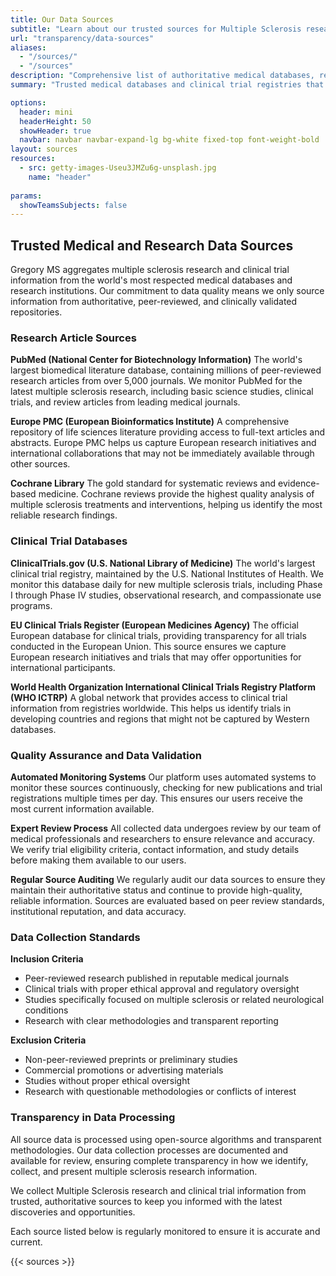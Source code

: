 ```yaml
---
title: Our Data Sources
subtitle: "Learn about our trusted sources for Multiple Sclerosis research and clinical trials"
url: "transparency/data-sources"
aliases: 
  - "/sources/"
  - "/sources"
description: "Comprehensive list of authoritative medical databases, research repositories, and clinical trial registries that Gregory MS monitors to provide accurate, up-to-date multiple sclerosis research and treatment information."
summary: "Trusted medical databases and clinical trial registries that Gregory MS monitors: PubMed, ClinicalTrials.gov, Europe PMC, Cochrane Library, and WHO ICTRP for comprehensive MS research coverage."

options:
  header: mini
  headerHeight: 50
  showHeader: true
  navbar: navbar navbar-expand-lg bg-white fixed-top font-weight-bold
layout: sources
resources:
  - src: getty-images-Useu3JMZu6g-unsplash.jpg
    name: "header"
  
params:
  showTeamsSubjects: false
---
```


## Trusted Medical and Research Data Sources

Gregory MS aggregates multiple sclerosis research and clinical trial information from the world's most respected medical databases and research institutions. Our commitment to data quality means we only source information from authoritative, peer-reviewed, and clinically validated repositories.

### Research Article Sources

**PubMed (National Center for Biotechnology Information)**
The world's largest biomedical literature database, containing millions of peer-reviewed research articles from over 5,000 journals. We monitor PubMed for the latest multiple sclerosis research, including basic science studies, clinical trials, and review articles from leading medical journals.

**Europe PMC (European Bioinformatics Institute)**
A comprehensive repository of life sciences literature providing access to full-text articles and abstracts. Europe PMC helps us capture European research initiatives and international collaborations that may not be immediately available through other sources.

**Cochrane Library**
The gold standard for systematic reviews and evidence-based medicine. Cochrane reviews provide the highest quality analysis of multiple sclerosis treatments and interventions, helping us identify the most reliable research findings.

### Clinical Trial Databases

**ClinicalTrials.gov (U.S. National Library of Medicine)**
The world's largest clinical trial registry, maintained by the U.S. National Institutes of Health. We monitor this database daily for new multiple sclerosis trials, including Phase I through Phase IV studies, observational research, and compassionate use programs.

**EU Clinical Trials Register (European Medicines Agency)**
The official European database for clinical trials, providing transparency for all trials conducted in the European Union. This source ensures we capture European research initiatives and trials that may offer opportunities for international participants.

**World Health Organization International Clinical Trials Registry Platform (WHO ICTRP)**
A global network that provides access to clinical trial information from registries worldwide. This helps us identify trials in developing countries and regions that might not be captured by Western databases.

### Quality Assurance and Data Validation

**Automated Monitoring Systems**
Our platform uses automated systems to monitor these sources continuously, checking for new publications and trial registrations multiple times per day. This ensures our users receive the most current information available.

**Expert Review Process**
All collected data undergoes review by our team of medical professionals and researchers to ensure relevance and accuracy. We verify trial eligibility criteria, contact information, and study details before making them available to our users.

**Regular Source Auditing**
We regularly audit our data sources to ensure they maintain their authoritative status and continue to provide high-quality, reliable information. Sources are evaluated based on peer review standards, institutional reputation, and data accuracy.

### Data Collection Standards

**Inclusion Criteria**
- Peer-reviewed research published in reputable medical journals
- Clinical trials with proper ethical approval and regulatory oversight
- Studies specifically focused on multiple sclerosis or related neurological conditions
- Research with clear methodologies and transparent reporting

**Exclusion Criteria**
- Non-peer-reviewed preprints or preliminary studies
- Commercial promotions or advertising materials
- Studies without proper ethical oversight
- Research with questionable methodologies or conflicts of interest

### Transparency in Data Processing

All source data is processed using open-source algorithms and transparent methodologies. Our data collection processes are documented and available for review, ensuring complete transparency in how we identify, collect, and present multiple sclerosis research information.

<div class="container" id="sources-title">
  <div class="row">
    <div class="col-md-12">
      <p class="text-center lead font-weight-normal">We collect Multiple Sclerosis research and clinical trial information from trusted, authoritative sources to keep you informed with the latest discoveries and opportunities.</p>
      <p class="text-center">Each source listed below is regularly monitored to ensure it is accurate and current.</p>
    </div>
  </div>
</div>

{{< sources >}}
